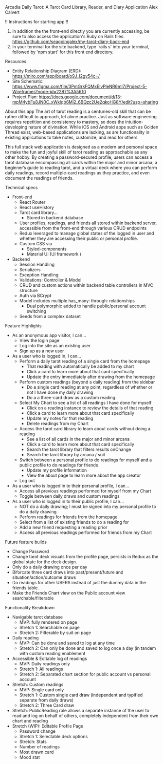 Arcadia Daily Tarot: A Tarot Card Library, Reader, and Diary Application
Alex Calvert

!! Instructions for starting app !!
1. In addition the the front-end directly you are currently accessing, be sure to also access the application's Ruby on Rails files: https://github.com/seagoingalex/my-tarot-diary-back-end
2. In your terminal for the site backend, type 'rails s' into your terminal, followed by 'npm start' for this front end directory.

Resources
- Entity Relationship Diagram (ERD): https://miro.com/app/board/o9J_l2gv54c=/
- Site Schematic: https://www.figma.com/file/3PmGrkFQMxElvPleNR6mI7/Project-5-Wireframes?node-id=2287%3A5610
- Project Plan: https://docs.google.com/document/d/13-mpM4ybFu8JN0C_xWklqb6Mi2_6BQzc2Ue2qkoHG8Y/edit?usp=sharing

About this app
The art of tarot reading is a centuries-old skill that can be rather difficult to approach, let alone practice. Just as software engineering requires repetition and consistency to mastery, so does the intuition-developing nature of divination. While iOS and Android apps such as Golden Thread exist, web-based applications are lacking, as are functionality in existing applications to take notes, customize, and read for others

This full stack web application is designed as a modern and personal space to make the fun and joyful skill of tarot reading as approachable as any other hobby. By creating a password-secured profile, users can access a tarot database encompassing all cards within the major and minor arcana, a beginner’s guide to reading tarot, and a virtual deck where you can perform daily readings,  record multiple-card readings as they practice, and even document the readings of friends.

Technical specs
- Front-end
    - React Router
    - React useHistory
    - Tarot card library...
        - Stored in backend database
    - User profiles, readings, and friends all stored within backend server, accessible from the front-end through various CRUD endpoints
    - Redux leveraged to manage global states of the logged in user and whether they are accessing their public or personal profile.
    - Custom CSS via
        - Styled-components
        - Material UI (UI framework )
- Backend
    - Session Handling
    - Serializers
    - Exception Handling
    - Validations: Controller & Model
    - CRUD and custom actions within backend table controllers in MVC structure
    - Auth via BCrypt
    - Model includes multiple has_many: through: relationships 
        - Dual polymorphic added to handle public/personal account switching
    - Seeds from a complex dataset

Feature Highlights
- As an anonymous app visitor, I can…
    - View the login page
    - Log into the site as an existing user
    - Sign up as a new user
- As a user who is logged in, I can…
    - Perform a daily tarot reading of a single card from the homepage
        - That reading with automatically be added to my chart
        - Click a card to learn more about that card specifically
        - Update the entry immediately after drawing from the homepage
    - Perform custom readings (beyond a daily reading) from the sidebar
        - Do a single card reading at any point, regardless of whether or not I have done my daily drawing
        - Do a a three-card draw as a custom reading
    - Select My Chart to see a list of all readings I have done for myself
        - Click on a reading instance to review the details of that reading
        - Click a card to learn more about that card specifically
        - Update my notes for that reading
        - Delete readings from my Chart
    - Access the tarot card library to learn about cards without doing a reading
        - See a list of all cards in the major and minor arcana
        - Click a card to learn more about that card specifically
        - Search the tarot library that filters results onChange
        - Search the tarot library by arcana / suit
    - Switch between a personal profile to do readings for myself and a public profile to do readings for friends
        - Update my profile information
        - View the about page to learn more about the app creator
    - Log out
- As a user who is logged in to their personal profile, I can…
    - Access all previous readings performed for myself from my Chart
    - Toggle between daily draws and custom readings
- As a user who is logged in to their public profile, I can…
    - NOT do a daily drawing; I must be signed into my personal profile to do a daily drawing
    - Perform readings for friends from the homepage
    - Select from a list of existing friends to do a reading for
    - Add a new friend requesting a reading prior
    - Access all previous readings performed for friends from my Chart


Future feature builds
- Change Password
- Change tarot deck visuals from the profile page, persists in Redux as the global state for the deck design.
- Only do a daily drawing once per day
- Biforcate three card draws into past/present/future and situation/action/outcome draws
- Do readings for other USERS instead of just the dummy data in the friends table.
- Make the Friends Chart view on the Public account view searchable/filterable

Functionality Breakdown
- Navigable tarot database
    - MVP: fully rendered on page
    - Stretch 1: Searchable on page
    - Stretch 2: Filterable by suit on page
- Daily reading
    - MVP: Can be done and saved to log at any time
    - Stretch 2: Can only be done and saved to log once a day (in tandem with custom reading enablement
- Accessible & Editable log of readings
    - MVP: Daily readings only
    - Stretch 1: All readings
    - Stretch 2: Separated chart section for public account vs personal account
- Stretch: Custom readings
    - MVP: Single card only
    - Stretch 1: Custom single card draw (independent and typified separate from daily draws)
    - Stretch 2: Three Card draw
- Stretch: PublicReading role allows a separate instance of the user to read and log on behalf of others, completely independent from their own chart and reading
- Stretch (WIP): Editable Profile Page
    - Password change
    - Stretch 1: Selectable deck options
    - Stretch: Stats
    - Number of readings
    - Most drawn card
    - Mood stat



